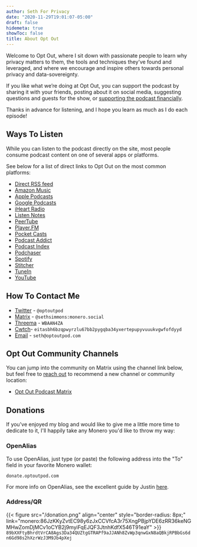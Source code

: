 ```yaml
---
author: Seth For Privacy
date: "2020-11-29T19:01:07-05:00"
draft: false
hidemeta: true
showToc: false
title: About Opt Out
---
```


Welcome to Opt Out, where I sit down with passionate people to learn why privacy matters to them, the tools and techniques they’ve found and leveraged, and where we encourage and inspire others towards personal privacy and data-sovereignty.

If you like what we’re doing at Opt Out, you can support the podcast by sharing it with your friends, posting about it on social media, suggesting questions and guests for the show, or [supporting the podcast financially](#donations).

Thanks in advance for listening, and I hope you learn as much as I do each episode!

## Ways To Listen

While you can listen to the podcast directly on the site, most people consume podcast content on one of several apps or platforms.

See below for a list of direct links to Opt Out on the most common platforms:

- [Direct RSS feed](https://feeds.buzzsprout.com/1790481.rss)
- [Amazon Music](https://music.amazon.com/podcasts/627c4e78-24f9-46cf-abaa-50e3e2386d47/opt-out)
- [Apple Podcasts](https://podcasts.apple.com/us/podcast/opt-out/id1572450110)
- [Google Podcasts](https://podcasts.google.com/feed/aHR0cHM6Ly9mZWVkcy5idXp6c3Byb3V0LmNvbS8xNzkwNDgxLnJzcw==)
- [iHeart Radio](https://www.iheart.com/podcast/269-opt-out-83234356/)
- [Listen Notes](https://www.listennotes.com/podcasts/opt-out-seth-for-privacy-rK8OwF7oYyz/)
- [PeerTube](https://videos.optoutpod.com/videos/local)
- [Player.FM](https://player.fm/series/opt-out)
- [Pocket Casts](https://pca.st/3iu4ight)
- [Podcast Addict](https://podcastaddict.com/podcast/3367216)
- [Podcast Index](https://podcastindex.org/podcast/3920142)
- [Podchaser](https://www.podchaser.com/podcasts/opt-out-1906115)
- [Spotify](https://open.spotify.com/show/59fX0wRUKhWGK9IAKt7bQM)
- [Stitcher](https://www.stitcher.com/show/opt-out-2)
- [TuneIn](https://tunein.com/podcasts/Technology-Podcasts/Opt-Out-p1448055/)
- [YouTube](https://www.youtube.com/c/OptOutPodcast)

## How To Contact Me  

- [Twitter](https://twitter.com/optoutpod) - `@optoutpod`  
- [Matrix](https://matrix.to/#/@sethsimmons:monero.social) - `@sethsimmons:monero.social`  
- [Threema](https://threema.id/WBAAN4ZA) - `WBAAN4ZA`  
- [Cwtch](https://cwtch.im/)- `eitasbh6bzqpwyrzlu67bb2pygqba34yxertepupyvuuukvgwfofdyyd`  
- [Email](mailto:seth@optoutpod.com) - `seth@optoutpod.com`

## Opt Out Community Channels

You can jump into the community on Matrix using the channel link below, but feel free to [reach out](#how-to-contact-me) to recommend a new channel or community location:

- [Opt Out Podcast Matrix](https://matrix.to/#/#optout:monero.social)

## Donations

If you've enjoyed my blog and would like to give me a little more time to dedicate to it, I'll happily take any Monero you'd like to throw my way:

### OpenAlias

To use OpenAlias, just type (or paste) the following address into the "To" field in your favorite Monero wallet:

`donate.optoutpod.com`  

For more info on OpenAlias, see the excellent guide by Justin [here](https://medium.com/@JEhrenhofer/openalias-the-best-cryptocurrency-wallet-feature-youve-never-heard-of-bbf4a991d0a8).

### Address/QR

{{< figure src="/donation.png" align="center" style="border-radius: 8px;" link="monero:86JzKKyZvtEC98y6zJxCCVfcA3r75XngPBjpYDE6zRR36keNGMHwZomDjMCv1oCYB2j9myiFqEJQF3JtnhKdfX546T91eaY" >}}
`89bXXFtyBhrdtVrCA8Ags3Da34QUZtgGTRAPf9aJJANh8ZvWp3qnwGxN8aQBkjRPBbGs6dn6Gd98s2hXzrWzJ3M9Jb4pXej`

